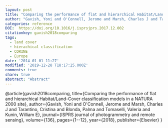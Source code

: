 ```yaml
---
layout: post
title: "Comparing the performance of flat and hierarchical Habitat/Land-Cover classification models in a NATURA 2000 site"
author: "Gavish, Yoni and O'Connell, Jerome and Marsh, Charles J and Tarantino, Cristina and Blonda, Palma and Tomaselli, Valeria and Kunin, William E"
categories: reference
DOI:  https://doi.org/10.1016/j.isprsjprs.2017.12.002
citationkey: gavish2018comparing
tags:
  - land cover
  - hierachical classification
  - CORINE
  - Europe
date: '2014-01-01 11:27'
modified: '2019-12-28 T18:17:25.000Z'
comments: true
share: true
abstract: "Abstract"
---
```

@article{gavish2018comparing,
  title={Comparing the performance of flat and hierarchical Habitat/Land-Cover classification models in a NATURA 2000 site},
  author={Gavish, Yoni and O'Connell, Jerome and Marsh, Charles J and Tarantino, Cristina and Blonda, Palma and Tomaselli, Valeria and Kunin, William E},
  journal={ISPRS journal of photogrammetry and remote sensing},
  volume={136},
  pages={1--12},
  year={2018},
  publisher={Elsevier}
}
